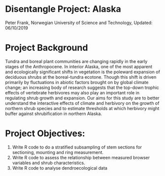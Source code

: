 # Disentangle Project: Alaska
Peter Frank,
Norwegian University of Science and Technology,
Updated: 06/10/2019

# Project Background
Tundra and boreal plant communities are changing rapidly in the early stages of the Anthropocene. In interior Alaska, one of 
the most apparent and ecologically significant shifts in vegetation is the poleward expansion of deciduous shrubs at the 
boreal-tundra ecotone. Though this shift is driven primarily by fluctuations in abiotic factors brought on by global climate 
change; an increasing body of research suggests that the top-down trophic effects of vertebrate herbivores may also play an 
important role in regulating shrub growth and expansion. Our aims for this study are to better understand the interactive 
effects of climate and herbivory on the growth of northern shrub species and to estimate thresholds at which herbivory might 
buffer against shrubification in northern Alaska.  

# Project Objectives:
1. Write R code to do a stratified subsampling of stem sections for sectioning, mounting and ring measurement. 
2. Write R code to assess the relationship between measured browser variables and shrub characteristics. 
3. Write R code to analyse dendroecological data

